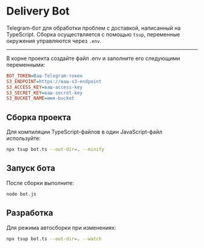 # Delivery Bot

Telegram-бот для обработки проблем с доставкой, написанный на TypeScript. Сборка осуществляется с помощью `tsup`, переменные окружения управляются через `.env`.

---

В корне проекта создайте файл .env и заполните его следующими переменными:

```ini
BOT_TOKEN=Ваш-Telegram-токен
S3_ENDPOINT=https://ваш-s3-endpoint
S3_ACCESS_KEY=ваш-access-key
S3_SECRET_KEY=ваш-secret-key
S3_BUCKET_NAME=имя-bucket
```

## Сборка проекта

Для компиляции TypeScript-файлов в один JavaScript-файл используйте:

```bash
npx tsup bot.ts --out-dir=. --minify
```

## Запуск бота

После сборки выполните:

```bash
node bot.js
```

## Разработка

Для режима автосборки при изменениях:

```bash
npx tsup bot.ts --out-dir=. --watch
```
